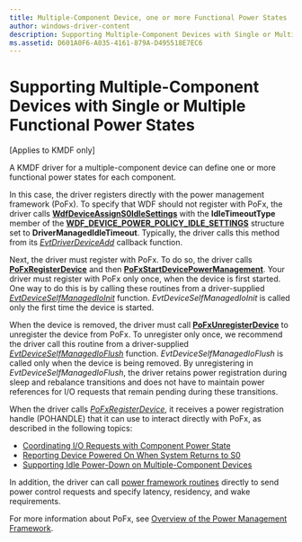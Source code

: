 ```yaml
---
title: Multiple-Component Device, one or more Functional Power States
author: windows-driver-content
description: Supporting Multiple-Component Devices with Single or Multiple Functional Power States
ms.assetid: D601A0F6-A035-4161-879A-D495518E7EC6
---
```


# Supporting Multiple-Component Devices with Single or Multiple Functional Power States


\[Applies to KMDF only\]

A KMDF driver for a multiple-component device can define one or more functional power states for each component.

In this case, the driver registers directly with the power management framework (PoFx). To specify that WDF should not register with PoFx, the driver calls [**WdfDeviceAssignS0IdleSettings**](https://msdn.microsoft.com/library/windows/hardware/ff545903) with the **IdleTimeoutType** member of the [**WDF\_DEVICE\_POWER\_POLICY\_IDLE\_SETTINGS**](https://msdn.microsoft.com/library/windows/hardware/ff551270) structure set to **DriverManagedIdleTimeout**. Typically, the driver calls this method from its [*EvtDriverDeviceAdd*](https://msdn.microsoft.com/library/windows/hardware/ff541693) callback function.

Next, the driver must register with PoFx. To do so, the driver calls [**PoFxRegisterDevice**](https://msdn.microsoft.com/library/windows/hardware/hh439521) and then [**PoFxStartDevicePowerManagement**](https://msdn.microsoft.com/library/windows/hardware/hh439551). Your driver must register with PoFx only once, when the device is first started. One way to do this is by calling these routines from a driver-supplied [*EvtDeviceSelfManagedIoInit*](https://msdn.microsoft.com/library/windows/hardware/ff540902) function. *EvtDeviceSelfManagedIoInit* is called only the first time the device is started.

When the device is removed, the driver must call [**PoFxUnregisterDevice**](https://msdn.microsoft.com/library/windows/hardware/hh439558) to unregister the device from PoFx. To unregister only once, we recommend the driver call this routine from a driver-supplied [*EvtDeviceSelfManagedIoFlush*](https://msdn.microsoft.com/library/windows/hardware/ff540901) function. *EvtDeviceSelfManagedIoFlush* is called only when the device is being removed. By unregistering in *EvtDeviceSelfManagedIoFlush*, the driver retains power registration during sleep and rebalance transitions and does not have to maintain power references for I/O requests that remain pending during these transitions.

When the driver calls [*PoFxRegisterDevice*](https://msdn.microsoft.com/library/windows/hardware/hh406408), it receives a power registration handle (POHANDLE) that it can use to interact directly with PoFx, as described in the following topics:

-   [Coordinating I/O Requests with Component Power State](coordinating-i-o-requests-with-component-power-state.md)
-   [Reporting Device Powered On When System Returns to S0](reporting-device-powered-on.md)
-   [Supporting Idle Power-Down on Multiple-Component Devices](supporting-idle-power-down-on-multiple-component-devices.md)

In addition, the driver can call [power framework routines](https://msdn.microsoft.com/library/windows/hardware/hh450961) directly to send power control requests and specify latency, residency, and wake requirements.

For more information about PoFx, see [Overview of the Power Management Framework](https://msdn.microsoft.com/library/windows/hardware/hh406637).

 

 





